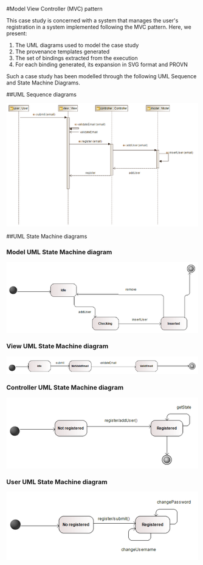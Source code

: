 #Model View Controller (MVC) pattern

This case study is concerned with a system that manages the user's registration in a system implemented following the MVC pattern.
Here, we present:
 1. The UML diagrams used to model the case study
 2. The provenance templates generated 
 3. The set of bindings extracted from the execution
 4. For each binding generated, its expansion in SVG format and PROVN

Such a case study has been modelled through the following UML Sequence and State Machine Diagrams.

##UML Sequence diagrams

![](https://github.com/uml2prov/esec-fse/blob/master/MVC/UML%20diagrams/sequenceDiagrams/AddUser.png "Add user UML Sequence diagram")

##UML State Machine diagrams

### Model UML State Machine diagram
![](https://github.com/uml2prov/esec-fse/blob/master/MVC/UML%20diagrams/statemachineDiagrams/Model.png "Model UML State Machine diagram")

### View UML State Machine diagram
![](https://github.com/uml2prov/esec-fse/blob/master/MVC/UML%20diagrams/statemachineDiagrams/View.png "View UML State Machine diagram")

### Controller UML State Machine diagram
![](https://github.com/uml2prov/esec-fse/blob/master/MVC/UML%20diagrams/statemachineDiagrams/Controller.png "Controller UML State Machine diagram")

### User UML State Machine diagram
![](https://github.com/uml2prov/esec-fse/blob/master/MVC/UML%20diagrams/statemachineDiagrams/User.png "User UML State Machine diagram")



